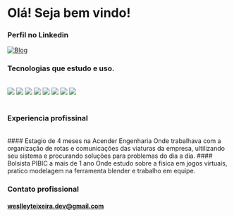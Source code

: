 #  Olá! Seja bem vindo! 

### Perfil no Linkedin
[![Blog](https://img.shields.io/badge/LinkedIn-0077B5?style=for-the-badge&logo=linkedin&logoColor=white)](https://www.linkedin.com/public-profile/settings?trk=d_flagship3_profile_self_view_public_profile&lipi=urn%3Ali%3Apage%3Ad_flagship3_profile_self_edit_contact_info%3BajIS%2BlhbT9WSr7G5NpBPmg%3D%3D)


### Tecnologias que estudo e uso.
 <div style = "display: inline_black"><br/>
  <img aling="center' alt="Html5" src="https://img.shields.io/badge/HTML5-E34F26?style=for-the-badge&logo=html5&logoColor=white"/>
  <img aling="center' alt="CSS3" src="https://img.shields.io/badge/CSS3-1572B6?style=for-the-badge&logo=css3&logoColor=white"/>
  <img aling="center' alt="JavaScript" src="https://img.shields.io/badge/JavaScript-F7DF1E?style=for-the-badge&logo=javascript&logoColor=white"/>
  <img aling="center' alt="TypeScript" src="https://img.shields.io/badge/TypeScript-007ACC?style=for-the-badge&logo=typescript&logoColor=white"/>
  <img aling="center' alt="React" src="https://img.shields.io/badge/React-20232A?style=for-the-badge&logo=react&logoColor=white"/>
  <img aling="center' alt="ReactNative" src="https://img.shields.io/badge/React_Native-20232A?style=for-the-badge&logo=react&logoColor=white"/>
  <img aling="center' alt="Java" src="https://img.shields.io/badge/Java-ED8B00?style=for-the-badge&logo=java&logoColor=white"/>
  <img aling="center' alt="SQL" src="https://img.shields.io/badge/MySQL-00000F?style=for-the-badge&logo=mysql&logoColor=white"/>
 </div><br/>
                     
 ### Experiencia profissinal
 <div><br/>
 #### Estagio de 4 meses na Acender Engenharia
 Onde trabalhava com a organização de rotas e comunicações das viaturas da empresa, ultilizando seu sistema e procurando soluções para problemas do dia a   dia.
 #### Bolsista PIBIC a mais de 1 ano
 Onde estudo sobre a fisica em jogos virtuais, pratico modelagem na ferramenta blender e trabalho em equipe.
 </div>        
                     
 ### Contato profissional
 #### weslleyteixeira.dev@gmail.com
